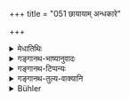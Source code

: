 +++
title = "051 छायायाम् अन्धकारे"

+++

<details><summary>मेधातिथिः</summary>

**मूत्रोच्चारसमुत्सर्गं** त्यागम् ॥ ४.५१ ॥
</details>

<details><summary>गङ्गानथ-भाष्यानुवादः</summary>

‘*Samutsarga*’—passing.—(51)
</details>

<details><summary>गङ्गानथ-टिप्पन्यः</summary>

Burnell is not right in saying that “Medhātithi omits this verse” (see
*Translation*). He adds—“The verse occurs in the Mahābhārata 13.104.76,
following the one that is equivalent to Manu 52, but with the var. lec. (a) *ubhe mūtrapurīṣe tu* (b) (in the second *pāda*) *tathāhyāyurna ṛsyate*.”

This verse is quoted in *Vīramitrodaya* (Āhnika, p. 27), which explains ‘*yathādivā*’ as ‘facing the North’;—and again on p. 30;—in
*Smṛtitattva* (p. 328), which explains ‘*uccāra*’ as ‘excreta’;—in
*Vidhānapārijāta* (p. 152);—in *Smṛtisāroddhāra* (p. 265), which notes
that the freedom herein set forth is meant only for occasions when one is unable to determine the exact directions, and when there is danger to life;—in *Kṛtyasārasamuccaya* (p. 45), which explains ‘*prāṇabādhābhayeṣu*’ as ‘when there is danger to life from tigers and other things’;—in *Nṛsiṃhaprasāda* (Āhnika, p. 3b);—and in
*Nityācārapradīpa* (p. 250).
</details>

<details><summary>गङ्गानथ-तुल्य-वाक्यानि</summary>

**(verses 4.50-51)  
**

See Comparative notes for [Verse 3.50].
</details>

<details><summary>Bühler</summary>

051	In the shade or in darkness a Brahmana may, both by day and at night, do it, assuming any position he pleases; likewise when his life is in danger.
</details>
